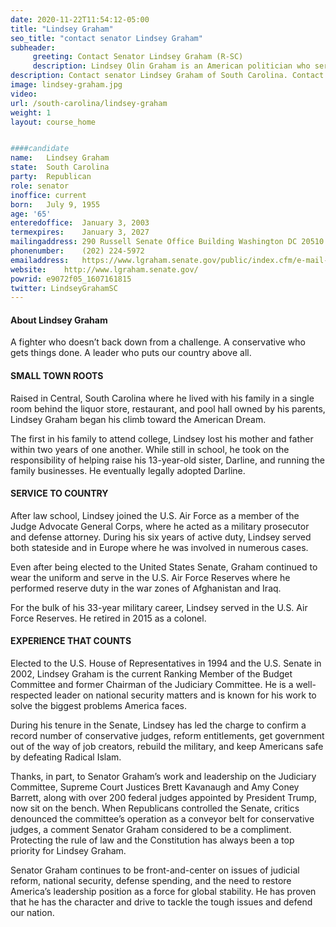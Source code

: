 ```yaml
---
date: 2020-11-22T11:54:12-05:00
title: "Lindsey Graham"
seo_title: "contact senator Lindsey Graham"
subheader:
     greeting: Contact Senator Lindsey Graham (R-SC)
     description: Lindsey Olin Graham is an American politician who serves as the senior United States Senator from South Carolina, a seat he has held since 2003. A member of the Republican Party, Graham has served as chairman of the Senate Committee on the Judiciary since 2019.
description: Contact senator Lindsey Graham of South Carolina. Contact information for Lindsey Graham includes  email address, phone number, and mailing address.
image: lindsey-graham.jpg
video: 
url: /south-carolina/lindsey-graham
weight: 1
layout: course_home


####candidate
name:	Lindsey Graham
state:	South Carolina
party:	Republican
role: senator
inoffice: current
born:	July 9, 1955 
age: '65'
enteredoffice:	January 3, 2003
termexpires:	January 3, 2027
mailingaddress:	290 Russell Senate Office Building Washington DC 20510
phonenumber:	(202) 224-5972
emailaddress:	https://www.lgraham.senate.gov/public/index.cfm/e-mail-senator-graham
website:	http://www.lgraham.senate.gov/
powrid: e9072f05_1607161815
twitter: LindseyGrahamSC
---
```


#### About Lindsey Graham
A fighter who doesn’t back down from a challenge. A conservative who gets things done. A leader who puts our country above all.


#### SMALL TOWN ROOTS
Raised in Central, South Carolina where he lived with his family in a single room behind the liquor store, restaurant, and pool hall owned by his parents, Lindsey Graham began his climb toward the American Dream.

The first in his family to attend college, Lindsey lost his mother and father within two years of one another. While still in school, he took on the responsibility of helping raise his 13-year-old sister, Darline, and running the family businesses. He eventually legally adopted Darline.

#### SERVICE TO COUNTRY
After law school, Lindsey joined the U.S. Air Force as a member of the Judge Advocate General Corps, where he acted as a military prosecutor and defense attorney. During his six years of active duty, Lindsey served both stateside and in Europe where he was involved in numerous cases.

Even after being elected to the United States Senate, Graham continued to wear the uniform and serve in the U.S. Air Force Reserves where he performed reserve duty in the war zones of Afghanistan and Iraq.

For the bulk of his 33-year military career, Lindsey served in the U.S. Air Force Reserves. He retired in 2015 as a colonel.

#### EXPERIENCE THAT COUNTS
Elected to the U.S. House of Representatives in 1994 and the U.S. Senate in 2002, Lindsey Graham is the current Ranking Member of the Budget Committee and former Chairman of the Judiciary Committee. He is a well-respected leader on national security matters and is known for his work to solve the biggest problems America faces.

During his tenure in the Senate, Lindsey has led the charge to confirm a record number of conservative judges, reform entitlements, get government out of the way of job creators, rebuild the military, and keep Americans safe by defeating Radical Islam.

Thanks, in part, to Senator Graham’s work and leadership on the Judiciary Committee, Supreme Court Justices Brett Kavanaugh and Amy Coney Barrett, along with over 200 federal judges appointed by President Trump, now sit on the bench. When Republicans controlled the Senate, critics denounced the committee’s operation as a conveyor belt for conservative judges, a comment Senator Graham considered to be a compliment. Protecting the rule of law and the Constitution has always been a top priority for Lindsey Graham.


Senator Graham continues to be front-and-center on issues of judicial reform, national security, defense spending, and the need to restore America’s leadership position as a force for global stability. He has proven that he has the character and drive to tackle the tough issues and defend our nation.

